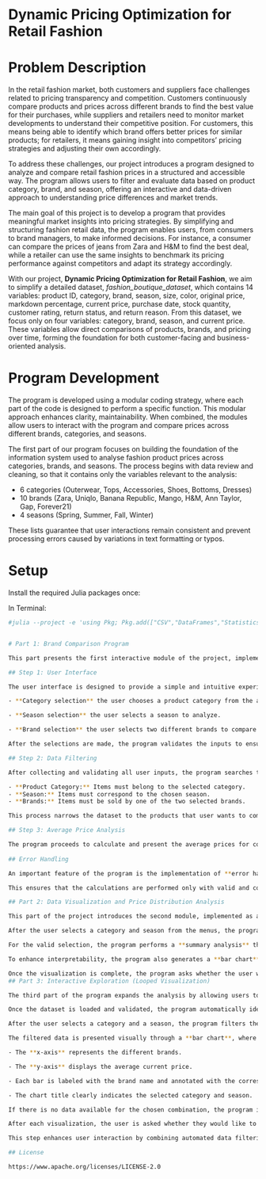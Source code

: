 # Dynamic Pricing Optimization for Retail Fashion

# Problem Description

In the retail fashion market, both customers and suppliers face challenges related to pricing transparency and competition. Customers continuously compare products and prices across different brands to find the best value for their purchases, while suppliers and retailers need to monitor market developments to understand their competitive position. For customers, this means being able to identify which brand offers better prices for similar products; for retailers, it means gaining insight into competitors’ pricing strategies and adjusting their own accordingly.  

To address these challenges, our project introduces a program designed to analyze and compare retail fashion prices in a structured and accessible way. The program allows users to filter and evaluate data based on product category, brand, and season, offering an interactive and data-driven approach to understanding price differences and market trends.  

The main goal of this project is to develop a program that provides meaningful market insights into pricing strategies. By simplifying and structuring fashion retail data, the program enables users, from consumers to brand managers, to make informed decisions. For instance, a consumer can compare the prices of jeans from Zara and H&M to find the best deal, while a retailer can use the same insights to benchmark its pricing performance against competitors and adapt its strategy accordingly.  

With our project, **Dynamic Pricing Optimization for Retail Fashion**, we aim to simplify a detailed dataset, *fashion_boutique_dataset*, which contains 14 variables: product ID, category, brand, season, size, color, original price, markdown percentage, current price, purchase date, stock quantity, customer rating, return status, and return reason. From this dataset, we focus only on four variables: category, brand, season, and current price. These variables allow direct comparisons of products, brands, and pricing over time, forming the foundation for both customer-facing and business-oriented analysis.  

# Program Development

The program is developed using a modular coding strategy, where each part of the code is designed to perform a specific function. This modular approach enhances clarity, maintainability. When combined, the modules allow users to interact with the program and compare prices across different brands, categories, and seasons.

The first part of our program focuses on building the foundation of the information system used to analyse fashion product prices across categories, brands, and seasons.
The process begins with data review and cleaning, so that it contains only the variables relevant to the analysis: 

- 6 categories (Outerwear, Tops, Accessories, Shoes, Bottoms, Dresses)  
- 10 brands (Zara, Uniqlo, Banana Republic, Mango, H&M, Ann Taylor, Gap, Forever21)  
- 4 seasons (Spring, Summer, Fall, Winter)  

These lists guarantee that user interactions remain consistent and prevent processing errors caused by variations in text formatting or typos. 

# Setup

Install the required Julia packages once:

In Terminal: 
```bash
#julia --project -e 'using Pkg; Pkg.add(["CSV","DataFrames","Statistics","GLM","StatsModels","Plots"]); Pkg.precompile()'


# Part 1: Brand Comparison Program

This part presents the first interactive module of the project, implemented as a menu-based program that enables users to compare the prices of two fashion brands within a selected category and season. The program begins by displaying menus from which the user selects a product category and season. Based on these choices, the system automatically filters the dataset to show only the brands available within the selected parameters. The user can then choose two different brands to compare. Once the selections are made, the program calculates the average current price for each brand, displays the results in a comparison table, and highlights the price difference between them. If the selected category and season contain no data or fewer than two brands, the program notifies the user and allows them to make another selection. This interactive process can be repeated multiple times, allowing users to explore and compare brand pricing patterns across various categories and seasons.

## Step 1: User Interface

The user interface is designed to provide a simple and intuitive experience through a series of menus. The program guides the user step-by-step to make the necessary selections:

- **Category selection** the user chooses a product category from the available options.

- **Season selection** the user selects a season to analyze.

- **Brand selection** the user selects two different brands to compare from those available in the chosen category and season.

After the selections are made, the program validates the inputs to ensure that the chosen values exist in the dataset and that two distinct brands have been selected. If any input is invalid or unavailable, an error message is displayed, prompting the user to try again. Once the inputs are confirmed, the program performs the price comparison and displays the results clearly on the screen.

## Step 2: Data Filtering

After collecting and validating all user inputs, the program searches the dataset to keep only the rows that match user’s choices: 

- **Product Category:** Items must belong to the selected category.  
- **Season:** Items must correspond to the chosen season.  
- **Brands:** Items must be sold by one of the two selected brands.  

This process narrows the dataset to the products that user wants to compare. If no matching products are found (for instance, if one of the brands has no items in that category or season), the program informs the user that there is **no data available** for the requested analysis. 

## Step 3: Average Price Analysis

The program proceeds to calculate and present the average prices for comparison. In this stage, the program identifies the average current prices of the products belonging to the selected brands. Moreover, the program associates the results with the selected season, allowing the analysis to take into account the seasonal context of the prices.
 
## Error Handling

An important feature of the program is the implementation of **error handling and input validation**. For example, if the user types a brand name incorrectly, provides only one brand instead of two, or enters a season or category that does not exist in the system (e.g., “glasses”) the program displays an error message and asks the user to enter the information again.  

This ensures that the calculations are performed only with valid and consistent data.

## Part 2: Data Visualization and Price Distribution Analysis

This part of the project introduces the second module, implemented as a **menu-based program** that allows users to analyze and visualize how prices vary across all brands within a selected category and season. Unlike the first module, which focuses on comparing only two brands, this step provides a broader market overview by displaying price distributions for all available brands in the chosen segment.

After the user selects a category and season from the menus, the program automatically filters the dataset to include only the rows that match those choices. If no data exists for the selected combination, or if there is only one brand in that category and season, the program notifies the user and allows them to make another selection.

For the valid selection, the program performs a **summary analysis** that calculates the total number of products, the **mean** and **median current prices**, and the **average price per brand**. The results are displayed directly in the console, giving the user an overview of pricing patterns within the chosen slice of data.

To enhance interpretability, the program also generates a **bar chart** illustrating the average current price for each brand. Each bar is labeled with the brand name and annotated with the corresponding price value, providing a clear and immediate visual comparison between brands. Users can choose whether they would like to save each chart as a PNG file for later reference.

Once the visualization is complete, the program asks whether the user would like to analyze another category or season. If confirmed, the process repeats, allowing continuous exploration of price trends across the dataset. This interactive looping design enables users, retailers, and analysts to gain deeper insights into how brand pricing strategies vary across categories and seasonal contexts, supporting both consumer decision-making and competitive benchmarking.
## Part 3: Interactive Exploration (Looped Visualization)

The third part of the program expands the analysis by allowing users to **continuously explore price patterns** across all brands, categories, and seasons in a single interactive session. Unlike the previous modules, which focus on one-time comparisons, this step introduces a **looped visualization system** that lets users generate multiple analyses without restarting the program.

Once the dataset is loaded and validated, the program automatically identifies all available categories and seasons directly from the data. This ensures that the user is always selecting from accurate, up-to-date options and prevents input errors such as typos or unavailable entries.

After the user selects a category and a season, the program filters the dataset to display only the products that match those criteria. It then calculates the average current price for each brand, skipping any missing values to maintain reliable results.

The filtered data is presented visually through a **bar chart**, where:

- The **x-axis** represents the different brands.

- The **y-axis** displays the average current price.

- Each bar is labeled with the brand name and annotated with the corresponding average price value.

- The chart title clearly indicates the selected category and season.

If there is no data available for the chosen combination, the program informs the user and returns to the selection phase without errors or interruptions.

After each visualization, the user is asked whether they would like to analyze another category or season. By confirming, the user can immediately repeat the process with new selections, enabling smooth and continuous exploration of pricing trends across the entire dataset. If the user chooses to exit, the program ends.

This step enhances user interaction by combining automated data filtering, statistical summarization, and dynamic visualization in one continuous loop. It allows both consumers and analysts to easily observe how brand pricing strategies differ across various market conditions and seasonal contexts.

## License 

https://www.apache.org/licenses/LICENSE-2.0

